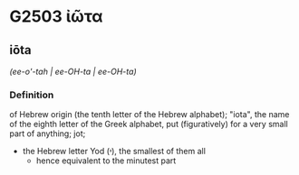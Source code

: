 # G2503 ἰῶτα

## iōta

_(ee-o'-tah | ee-OH-ta | ee-OH-ta)_

### Definition

of Hebrew origin (the tenth letter of the Hebrew alphabet); "iota", the name of the eighth letter of the Greek alphabet, put (figuratively) for a very small part of anything; jot; 

- the Hebrew letter Yod (י), the smallest of them all
  - hence equivalent to the minutest part
